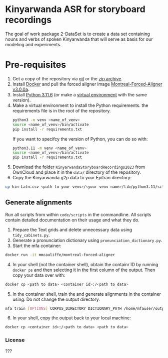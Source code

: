 # Kinyarwanda ASR for storyboard recordings

The goal of work package 2-DataSet is to create a data set containing nouns and verbs of spoken Kinyarwanda that will serve as basis for our modeling and experiments.

# Pre-requisites
1. Get a copy of the repository via [git](https://docs.github.com/en/repositories/creating-and-managing-repositories/cloning-a-repository) or the [zip archive](https://github.com/ansost/kinyarwanda-storyboard/archive/refs/heads/main.zip).
2. Install [Docker](https://docs.docker.com/get-docker/) and pull the forced aligner image [Montreal-Forced-Aligner v3.0.0a](https://montreal-forced-aligner.readthedocs.io/en/latest/installation.html#docker-installation).
3. Install [Python 3.11.6](https://www.python.org/downloads/release/python-3116/) (or make a [virtual environment](https://docs.python.org/3/tutorial/venv.html) with the same version).
4. Make a virtual environment to install the Python requirements. the requirements file is in the root of the repository.
    ```sh
    python3 -m venv <name_of_venv>
    source <name_of_venv>/bin/activate
    pip install -r requirements.txt
    ```
    If you want to specifcy the version of Python, you can do so with:
    ```sh
    python3.11 -m venv <name_of_venv>
    source <name_of_venv>/bin/activate
    pip install -r requirements.txt
    ```
5. Download the folder `KinyarwandaStoryboardRecordings2023` from OwnCloud and place it in the `data/` directory of the repository.
6. Copy the Kinyarwanda g2p data to your Epitran directory:
```sh
cp kin-Latn.csv <path to your venv>/<your venv name>/lib/python3.11/site-packages/epitran/data/space
```

## Generate alignments
Run all scripts from within `code/scripts` in the commandline. All scripts contain detailed documentation on their usage and what they do.

1. Prepare the Text grids and delete unnecessary data using `tidy_cabinets.py`.
2. Generate a pronunciation dictionary using `pronunciation_dictionary.py`.
3. Start the mfa container:
```sh
docker run -it mmcauliffe/montreal-forced-aligner
```
4. In your shell (not the container shell), obtain the containr ID by running `docker ps` and then selecting it in the first column of the output. Then copy your data over with:
```sh
docker cp <path to data> <container id>:/<path to data>
```
5. In the container shell, train the and generate alignments in the container using. Do not change the output directory.
```sh
mfa train [OPTIONS] CORPUS_DIRECTORY DICTIONARY_PATH /home/mfauser/output/
```
6. In your shell, copy the output back to your local machine:
```sh
docker cp <container id>:/<path to data> <path to data>
```

### License

???
